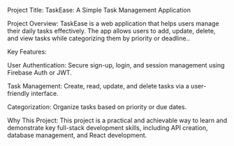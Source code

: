 Project Title:
TaskEase: A Simple Task Management Application

Project Overview:
TaskEase is a web application that helps users manage their daily tasks effectively. The app allows users to add, update, delete, and view tasks while categorizing them by priority or deadline..

Key Features:

User Authentication: Secure sign-up, login, and session management using Firebase Auth or JWT.


Task Management: Create, read, update, and delete tasks via a user-friendly interface.


Categorization: Organize tasks based on priority or due dates.



Why This Project:
This project is a practical and achievable way to learn and demonstrate key full-stack development skills, including API creation, database management, and React development.
